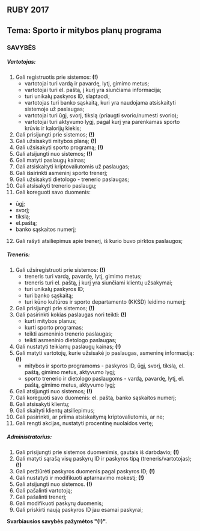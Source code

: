 ## RUBY 2017

## Tema: Sporto ir mitybos planų programa

### SAVYBĖS

##### Vartotojas:

1. Gali registruotis prie sistemos: **(!)**
   - vartotojai turi vardą ir pavardę, lytį, gimimo metus;
   - vartotojai turi el. paštą, į kurį yra siunčiama informacija;
   - turi unikalų paskyros ID, slaptaodi;
   - vartotojas turi banko sąskaitą, kuri yra naudojama atsiskaityti sistemoje už paslaugas;		
   - vartotojai turi ūgį, svorį, tikslą (priaugti svorio/numesti svorio);
   - vartotojai turi aktyvumo lygį, pagal kurį yra parenkamas sporto krūvis ir kalorijų kiekis;
2. Gali prisijungti prie sistemos; **(!)**
3. Gali užsisakyti mitybos planą; **(!)**
4. Gali užsisakyti sporto programą; **(!)**
5. Gali atsijungti nuo sistemos; **(!)**
6. Gali matyti paslaugų kainas;
7. Gali atsiskaityti kriptovaliutomis už paslaugas;
8. Gali išsirinkti asmeninį sporto trenerį;
9. Gali užsisakyti dietologo - trenerio paslaugas;
10. Gali atsisakyti trenerio paslaugų;
11. Gali koreguoti savo duomenis: 
   - ūgį;
   - svorį;
   - tikslą;
   - el.paštą;
   - banko sąskaitos numerį;
12. Gali rašyti atsiliepimus apie trenerį, iš kurio buvo pirktos paslaugos;

##### Treneris:

1. Gali užsiregistruoti prie sistemos: **(!)**
   - treneris turi vardą, pavardę, lytį, gimimo metus;
   - treneris turi el. paštą, į kurį yra siunčiami klientų užsakymai;
   - turi unikalų paskyros ID;
   - turi banko sąskaitą;
   - turi kūno kultūros ir sporto departamento (KKSD) leidimo numerį;
2. Gali prisijungti prie sistemos; **(!)**
3. Gali pasirinkti kokias paslaugas nori teikti: **(!)**
   - kurti mitybos planus;
   - kurti sporto programas;
   - teikti asmeninio trenerio paslaugas;
   - teikti asmeninio dietologo paslaugas;
4. Gali nustatyti teikiamų paslaugų kainas; **(!)**
5. Gali matyti vartotojų, kurie užsisakė jo paslaugas, asmeninę informaciją: **(!)**
   - mitybos ir sporto programoms - paskyros ID, ūgį, svorį, tikslą, el. paštą, gimimo metus, aktyvumo lygį;
   - sporto trenerio ir dietologo paslaugoms - vardą, pavardę, lytį, el. paštą, gimimo metus, aktyvumo lygį;
6. Gali atsijungti nuo sistemos; **(!)**
7. Gali koreguoti savo duomenis: el. paštą, banko sąskaitos numerį;
8. Gali atsisakyti klientų;
9. Gali skaityti klientų atsiliepimus;
10. Gali pasirinkti, ar priima atsiskaitymą kriptovaliutomis, ar ne;
11. Gali rengti akcijas, nustatyti procentinę nuolaidos vertę;

##### Administratorius:
	
1. Gali prisijungti prie sistemos duomenimis, gautais iš darbdavio; **(!)**
2. Gali matyti sąrašą visų paskyrų ID ir paskyros tipą (treneris/vartotojas); **(!)**
3. Gali peržiūrėti paskyros duomenis pagal paskyros ID; **(!)**
4. Gali nustatyti ir modifikuoti aptarnavimo mokestį; **(!)**
5. Gali atsijungti nuo sistemos. **(!)**
6. Gali pašalinti vartotoją;
7. Gali pašalinti trenerį;
8. Gali modifikuoti paskyrų duomenis;
9. Gali priskirti naują paskyros ID jau esamai paskyrai;

**Svarbiausios savybės pažymėtos "(!)".**
